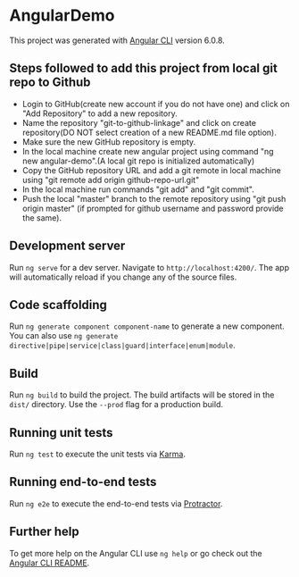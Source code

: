 # AngularDemo

This project was generated with [Angular CLI](https://github.com/angular/angular-cli) version 6.0.8.

## Steps followed to add this project from local git repo to Github

- Login to GitHub(create new account if you do not have one) and click on "Add Repository" to add a new repository.
- Name the repository "git-to-github-linkage" and click on create repository(DO NOT select creation of a new README.md file option).
- Make sure the new GitHub repository is empty.
- In the local machine create new angular project using command "ng new angular-demo".(A local git repo is initialized automatically)
- Copy the GitHub repository URL and add a git remote in local machine using "git remote add origin github-repo-url.git"
- In the local machine run commands "git add" and "git commit".
- Push the local "master" branch to the remote repository using "git push origin master" (if prompted for github username and password provide the same).

## Development server

Run `ng serve` for a dev server. Navigate to `http://localhost:4200/`. The app will automatically reload if you change any of the source files.

## Code scaffolding

Run `ng generate component component-name` to generate a new component. You can also use `ng generate directive|pipe|service|class|guard|interface|enum|module`.

## Build

Run `ng build` to build the project. The build artifacts will be stored in the `dist/` directory. Use the `--prod` flag for a production build.

## Running unit tests

Run `ng test` to execute the unit tests via [Karma](https://karma-runner.github.io).

## Running end-to-end tests

Run `ng e2e` to execute the end-to-end tests via [Protractor](http://www.protractortest.org/).

## Further help

To get more help on the Angular CLI use `ng help` or go check out the [Angular CLI README](https://github.com/angular/angular-cli/blob/master/README.md).
